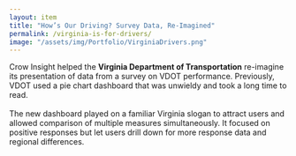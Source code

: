```yaml
---
layout: item
title: "How’s Our Driving? Survey Data, Re-Imagined"
permalink: /virginia-is-for-drivers/
image: "/assets/img/Portfolio/VirginiaDrivers.png"
---
```

Crow Insight helped the **Virginia Department of Transportation** re-imagine its presentation of data from a survey on VDOT performance. Previously, VDOT used a pie chart dashboard that was unwieldy and took a long time to read.  
<br>
The new dashboard played on a familiar Virginia slogan to attract users and allowed comparison of multiple measures simultaneously. It focused on positive responses but let users drill down for more response data and regional differences.